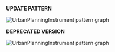 **UPDATE PATTERN**


![UrbanPlanningInstrument pattern graph](https://github.com/ICCD-MiBACT/ArCo/blob/DEV-1.3.0/ArCo-release/test/2.0/UrbanPlanningInstrument/UrbanPlanningInstrument-Pattern.drawio.png?raw=true)


**DEPRECATED VERSION**


![UrbanPlanningInstrument pattern graph](https://github.com/ICCD-MiBACT/ArCo/blob/DEV-1.3.0/ArCo-release/test/2.0/UrbanPlanningInstrument/UrbanPlanningInstrument-versione1.2.drawio.png?raw=true)
